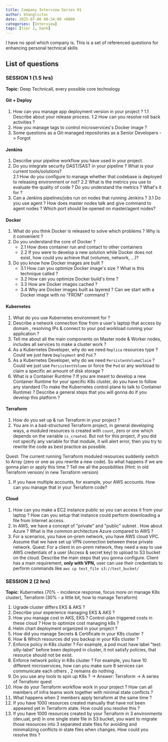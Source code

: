 ```yaml
---
title: Company Interview Series 01
author: khangtictoc
date: 2025-07-06 00:34:00 +0800
categories: [Interview]
tags: [tier 2, bank]
---
```


I have no spoil which company is. This is a set of referenced questions for enhancing personal technical skills

## List of questions

### SESSION 1 (1.5 hrs)

**Topic**: Deep Technicall, every possible core technology

#### Git + Deploy

1. How can you manage app deployment version in your project ? 
   1.1 Describe about your release process. 
   1.2 How can you resolve roll back activities ? 
2. How you manage tags to control microservices's Docker image ? 
3. Some questions as a Git-managed repositories as a Senior Developers -> Forgot 

#### Jenkins

1. Describe your pipeline workflow you have used in your project. 
2. Do you integrate security DAST/SAST in your pipeline ? What is your current tools/solutions?  
   2.1 How do you configure to manage whether that codebase is deployed to releasing environment or not? 
   2.2 What is the metrics you use to evaluate the quality of code ? Do you understand the metrics ? What's it for ? 
3. Can a Jenkins pipelines/jobs run on nodes that running Jenkins ? 
   3.1 Do you use agent ? How does master nodes talk and give command to agent nodes ? Which port should be opened on master/agent nodes?

#### Docker 

1. What do you think Docker is released to solve which problems ? Why is it convenient ? 
2. Do you understand the core of Docker ? 
   - 2.1 How does container run and contact to other containers
   - 2.2 If you were to develop a new solution while Docker does not exist, how could you achieve that (volumes, network, ...)? 
3. Do you know how Docker images are built ? 
   - 3.1 How can you optimize Docker image's size ? What is this technique called ? 
   - 3.2 How can you optimize Docker build's time ? 
   - 3.3 How are Docker images cached ? 
   - 3.4 Why are Docker images built as layered ? Can we start with a Docker image with no "FROM" command ?

#### Kubernetes

1. What do you use Kubernetes environment for ? 
2. Describe a network connection flow from a user's laptop that access by domain , resolving IPs & connect to your pod workload running your application ? 
3. Tell me about all the main components on Master node & Worker nodes, includes all services to make a cluster work ? 
4. As a Kubernetes Developer, why do we need `Replica` resources type ? Could we just have `Deployment` and `Pod` ?
5. As a Kubernetes Developer, why do we need `PersistenVolumeClaim` ? Could we just use `PersistentVolume` or force the `Pod` or any workload to claim a specific an amount of disk storage ? 
6. What is a Container Runtime ? If you are meant to develop a new Container Runtime for your specific K8s cluster, do you have to follow any standard (To make the Kubernetes control plane to talk to Container Runtime) ? Describe a general steps that you will gonna do if you develop this platform ? 

#### Terraform 

1. How do you set up & run Terraform in your project ? 
2. You are in a bad-structured Terraform project, in general developing ways, a moduled resources is created with `count`, zero or one which depends on the variable `is_created`. But not for this project, if you did not specify any variable for that module, it will alert error, then you try to rewrite the code as best practice as possible.

Quest: The current running Terraform moduled resources suddenly switch to Array (zero or one as you rewrite a new code). So what happens if we are gonna plan or apply this time ? Tell me all the possibilities (Hint: in old Terraform version/ in new Terraform version)

1. If you have multiple accounts, for example, your AWS accounts. How can you manage that in your Terraform code? 

#### Cloud

1. How can you make a EC2 instance public so you can access it from your laptop ? How can you setup that instance could perform downloading a file from Internet access.
2. In AWS, we have a concept of "private" and "public" subnet . How about Azure ? What is the common architecture Azure compared to AWS ? 
3. For a scenarios, you have on-prem network, you have AWS cloud VPC. Assume that we have set up VPN connection between these private network. 
Quest: For a client in on-prem network, they need a way to use AWS credentials of a user (Access & secret key) to upload to S3 bucket on the cloud. Describe the main steps that you gonna configure. Client has a main requirement, **only with VPN,** user can use their credentials to perform commands like `aws cp test_file s3://test_bucket/`

### SESSION 2 (2 hrs)

**Topic**: Kubernetes (70% - incidence response, focus more on manage K8s cluster), Terraform (30% - a little bit, how to manage Terraform)

1. Ugrade cluster differs EKS & AKS ? 
2. Describe your experience managing EKS & AKS ?
3. How you manage cost in AKS, EKS ? Control-plan triggered costs in these cloud ? How to optimize cost managing k8s ? 
4. Helm chart deployment organized in your project ? 
5. How did you manage Secrets & Certificate in your K8s cluster ? 
6. How & Which resources did you backup in your K8s cluster ? 
7. Enforce policy in K8s cluster ? For example, a pod must have label "test: silly-label" before been deployed in cluster, it not satisfy policies, that resource should not be exist. 
8. Enforce network policy in K8s cluster ? For example, you have 10 different microservices, how can you make sure 8 services can communicate each others , 2 remains do nothing . 
9. Do you use any tools to spin up K8s ? -> Answer: Terraform -> A series of Terrafomr quest
10. How do your Terraform workflow work in your project ? How can all members of infra teams work together with minimal state conflicts ? 
11. What happens when 2 members apply terraform at the same time ? 
12. If you have 1000 resources created manually that have not been appeared yet in Terraform state. How could you resolve this ? 
13. If you have 1000 resources created by your Terraform in 3 environments (dev,uat, prd) in one single state file in S3 bucket, you want to migrate those resources into 3 separated state files for avoiding and minimalizing conflicts in state files when changes. How could you resolve this ? 